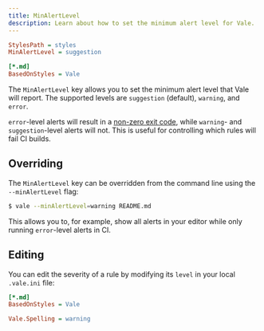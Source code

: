 ```yaml
---
title: MinAlertLevel
description: Learn about how to set the minimum alert level for Vale.
---
```


```ini
StylesPath = styles
MinAlertLevel = suggestion

[*.md]
BasedOnStyles = Vale
```

The `MinAlertLevel` key allows you to set the minimum alert level that Vale
will report. The supported levels are `suggestion` (default), `warning`, and
`error`.

`error`-level alerts will result in a [non-zero exit code][1], while
`warning`- and `suggestion`-level alerts will not. This is useful for controlling
which rules will fail CI builds.

## Overriding

The `MinAlertLevel` key can be overridden from the command line using the
`--minAlertLevel` flag:

```bash
$ vale --minAlertLevel=warning README.md
```

This allows you to, for example, show all alerts in your editor while only
running `error`-level alerts in CI.

## Editing

You can edit the severity of a rule by modifying its `level` in your local
`.vale.ini` file:

```ini
[*.md]
BasedOnStyles = Vale

Vale.Spelling = warning
```

[1]: /docs/cli#return-codes
